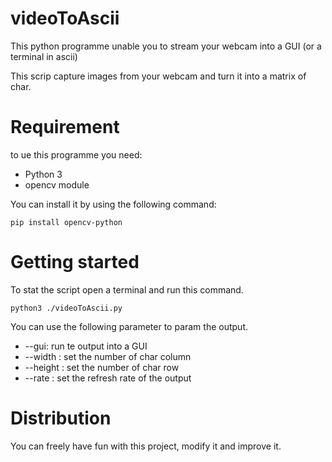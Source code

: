 # videoToAscii

This python programme unable you to stream your webcam into a GUI (or a terminal in ascii)

This scrip capture images from your webcam and turn it into a matrix of char.

# Requirement

to ue this programme you need:
- Python 3
- opencv module

You can install it by using the following command:
```shell
pip install opencv-python
```

# Getting started

To stat the script open a terminal and run this command.
```shell
python3 ./videoToAscii.py
```

You can use the following parameter to param the output.
- --gui: run te output into a GUI
- --width <number>: set the number of char column 
- --height <number>: set the number of char row
- --rate <number>: set the refresh rate of the output

# Distribution

You can freely have fun with this project, modify it and improve it.